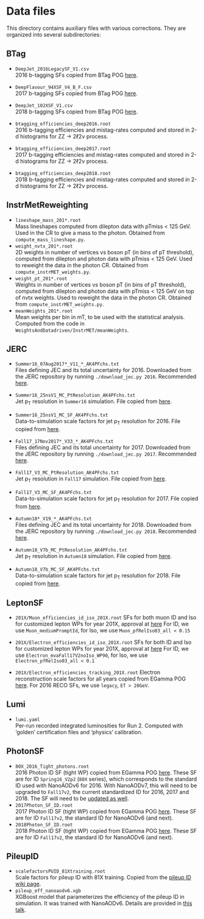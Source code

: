 # Data files

This directory contains auxiliary files with various corrections. They are organized into several subdirectories:


## BTag

* `DeepJet_2016LegacySF_V1.csv`  <br />
  2016 b-tagging SFs copied from BTag POG [here](https://twiki.cern.ch/twiki/pub/CMS/BtagRecommendation2016Legacy/DeepJet_2016LegacySF_WP_V1.csv).
* `DeepFlavour_94XSF_V4_B_F.csv`  <br />
  2017 b-tagging SFs copied from BTag POG [here](https://twiki.cern.ch/twiki/pub/CMS/BtagRecommendation94X/DeepFlavour_94XSF_WP_V3_B_F.csv).
* `DeepJet_102XSF_V1.csv`  <br />
  2018 b-tagging SFs copied from BTag POG [here](https://twiki.cern.ch/twiki/pub/CMS/BtagRecommendation102X/DeepJet_102XSF_WP_V1.csv).

* `btagging_efficiencies_deep2016.root` <br />
  2016 b-tagging efficiencies and mistag-rates computed and stored in 2-d histograms for ZZ &rarr; 2&ell;2&nu; process.
* `btagging_efficiencies_deep2017.root` <br />
  2017 b-tagging efficiencies and mistag-rates computed and stored in 2-d histograms for ZZ &rarr; 2&ell;2&nu; process.
* `btagging_efficiencies_deep2018.root` <br />
  2018 b-tagging efficiencies and mistag-rates computed and stored in 2-d histograms for ZZ &rarr; 2&ell;2&nu; process.


## InstrMetReweighting

* `lineshape_mass_201*.root` <br />
  Mass lineshapes computed from dilepton data with pTmiss < 125 GeV. Used in the CR to give a mass to the photon. Obtained from `compute_mass_lineshape.py`.
* `weight_nvtx_201*.root` <br />
  2D weights in number of vertices vs boson pT (in bins of pT threshold), computed from dilepton and photon data with pTmiss < 125 GeV. Used to reweight the data in the photon CR. Obtained from `compute_instrMET_weights.py`.
* `weight_pt_201*.root` <br />
  Weights in number of vertices vs boson pT (in bins of pT threshold), computed from dilepton and photon data with pTmiss < 125 GeV on top of nvtx weights. Used to reweight the data in the photon CR. Obtained from `compute_instrMET_weights.py`.
* `meanWeights_201*.root` <br />
  Mean weights per bin in mT, to be used with the statistical analysis. Computed from the code in `WeightsAndDatadriven/InstrMET/meanWeights`.


## JERC

* `Summer16_07Aug2017*_V11_*_AK4PFchs.txt` <br />
  Files defining JEC and its total uncertainty for 2016. Downloaded from the JERC repository by running `./download_jec.py 2016`. Recommended [here](https://twiki.cern.ch/twiki/bin/viewauth/CMS/JECDataMC?rev=166#Jet_Energy_Corrections_in_Run2).
* `Summer16_25nsV1_MC_PtResolution_AK4PFchs.txt` <br />
  Jet p<sub>T</sub> resolution in `Summer16` simulation. File copied from [here](https://github.com/cms-jet/JRDatabase/blob/master/textFiles/Summer16_25nsV1_MC/Summer16_25nsV1_MC_PtResolution_AK4PFchs.txt).
* `Summer16_25nsV1_MC_SF_AK4PFchs.txt` <br />
  Data-to-simulation scale factors for jet p<sub>T</sub> resolution for 2016. File copied from [here](https://github.com/cms-jet/JRDatabase/blob/master/textFiles/Summer16_25nsV1_MC/Summer16_25nsV1_MC_SF_AK4PFchs.txt).

* `Fall17_17Nov2017*_V33_*_AK4PFchs.txt` <br />
  Files defining JEC and its total uncertainty for 2017. Downloaded from the JERC repository by running `./download_jec.py 2017`. Recommended [here](https://twiki.cern.ch/twiki/bin/viewauth/CMS/JECDataMC?rev=170#Jet_Energy_Corrections_in_Run2).
* `Fall17_V3_MC_PtResolution_AK4PFchs.txt` <br />
  Jet p<sub>T</sub> resolution in `Fall17` simulation. File copied from [here](https://github.com/cms-jet/JRDatabase/blob/master/textFiles/Fall17_V3_MC/Fall17_V3_MC_PtResolution_AK4PFchs.txt).
* `Fall17_V3_MC_SF_AK4PFchs.txt` <br />
  Data-to-simulation scale factors for jet p<sub>T</sub> resolution for 2017. File copied from [here](https://github.com/cms-jet/JRDatabase/blob/master/textFiles/Fall17_V3_MC/Fall17_V3_MC_SF_AK4PFchs.txt).

* `Autumn18*_V19_*_AK4PFchs.txt` <br />
  Files defining JEC and its total uncertainty for 2018. Downloaded from the JERC repository by running `./download_jec.py 2018`. Recommended [here](https://twiki.cern.ch/twiki/bin/viewauth/CMS/JECDataMC?rev=174#Jet_Energy_Corrections_in_Run2).
* `Autumn18_V7b_MC_PtResolution_AK4PFchs.txt` <br />
  Jet p<sub>T</sub> resolution in `Autumn18` simulation. File copied from [here](https://github.com/cms-jet/JRDatabase/blob/master/textFiles/Autumn18_V7b_MC/Autumn18_V7b_MC_PtResolution_AK4PFchs.txt).
* `Autumn18_V7b_MC_SF_AK4PFchs.txt` <br />
  Data-to-simulation scale factors for jet p<sub>T</sub> resolution for 2018. File copied from [here](https://github.com/cms-jet/JRDatabase/blob/master/textFiles/Autumn18_V7b_MC/Autumn18_V7b_MC_SF_AK4PFchs.txt).


## LeptonSF

* `201X/Muon_efficiencies_id_iso_201X.root`
  SFs for both muon ID and Iso for customized lepton WPs for year 201X, approval at [here](https://indico.cern.ch/event/943782/contributions/3968378/)
  For ID, we use `Muon_mediumPromptId`, for Iso, we use `Muon_pfRelIso03_all < 0.15`

* `201X/Electron_efficiencies_id_iso_201X.root`
  SFs for both ID and Iso for customized lepton WPs for year 201X, approval at [here](https://indico.cern.ch/event/879930/#4-approval-of-h-zz-id-and-hlt)
  For ID, we use `Electron_mvaFall17V2noIso_WP90`, for Iso, we use `Electron_pfRelIso03_all < 0.1`

* `201X/Electron_efficiencies_tracking_201X.root`
  Electron reconstruction scale factors for all years copied from EGamma POG [here](https://twiki.cern.ch/twiki/bin/view/CMS/EgammaIDRecipesRun2#Electron_efficiencies_and_scale).
  For 2016 RECO SFs, we use `legacy`, `ET > 20GeV`.


## Lumi

* `lumi.yaml` <br />
  Per-run recorded integrated luminosities for Run 2. Computed with ‘golden’ certification files and ‘physics’ calibration.


## PhotonSF

* `80X_2016_Tight_photons.root`  <br />
  2016 Photon ID SF (tight WP) copied from EGamma POG [here](https://twiki.cern.ch/twiki/bin/view/CMS/EgammaIDRecipesRun2?rev=106#80X_series_80X_Scale_factors_AN1).
  These SF are for ID `Spring16_V2p2` (`80X` series), which corresponds to the standard ID used with NanoAODv6 for 2016.
  With NanoAODv7, this will need to be upgraded to `Fall17v2`, the current standardized ID for 2016, 2017 and 2018. The SF will need to be [updated as well](https://twiki.cern.ch/twiki/bin/view/CMS/EgammaRunIIRecommendations?rev=17#Fall17v2_AN1).
* `2017Photon_SF_ID.root`  <br />
  2017 Photon ID SF (tight WP) copied from EGamma POG [here](https://twiki.cern.ch/twiki/bin/view/CMS/EgammaIDRecipesRun2?rev=106#94X_series_Fall17V2_IDs_Scale_fa).
  These SF are for ID `Fall17v2`, the standard ID for NanoAODv6 (and next).
* `2018Photon_SF_ID.root`  <br />
  2018 Photon ID SF (tight WP) copied from EGamma POG [here](https://twiki.cern.ch/twiki/bin/view/CMS/EgammaIDRecipesRun2?rev=112#102X_series_Fall17V2_IDs_Sca_AN1).
  These SF are for ID `Fall17v2`, the standard ID for NanoAODv6 (and next).


## PileupID

* `scalefactorsPUID_81Xtraining.root` <br />
  Scale factors for pileup ID with 81X training. Copied from the [pileup ID wiki page](https://twiki.cern.ch/twiki/bin/viewauth/CMS/PileupJetID?rev=61).
* `pileup_eff_nanoaodv6.xgb` <br />
  XGBoost model that parameterizes the efficiency of the pileup ID in simulation. It was trained with NanoAODv6. Details are provided in [this talk](https://indico.cern.ch/event/934117/#9-parametrization-of-puid-effc).
